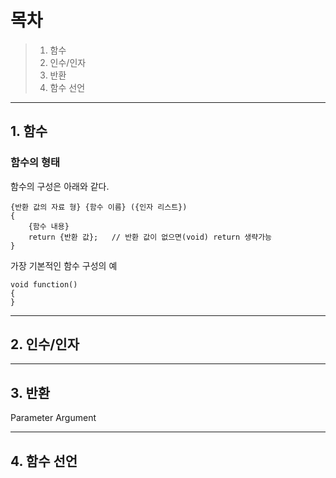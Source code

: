 # 목차
> 1. 함수
> 2. 인수/인자
> 3. 반환
> 4. 함수 선언

- - -
## 1. 함수

### 함수의 형태
함수의 구성은 아래와 같다.
```
{반환 값의 자료 형} {함수 이름} ({인자 리스트})
{
    {함수 내용}
    return {반환 값};   // 반환 값이 없으면(void) return 생략가능
}
```
가장 기본적인 함수 구성의 예
```
void function()
{
}
```




- - - 
## 2. 인수/인자


- - - 
## 3. 반환

Parameter
Argument


- - - 
## 4. 함수 선언


